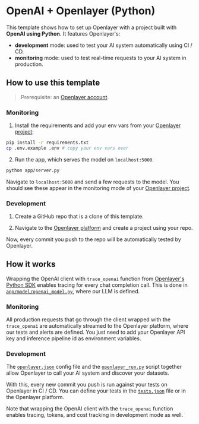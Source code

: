 # OpenAI + Openlayer (Python)

This template shows how to set up Openlayer with a project built with **OpenAI using Python**. It
features Openlayer's:

- **development** mode: used to test your AI system automatically using CI / CD.
- **monitoring** mode: used to test real-time requests to your AI system in production.

## How to use this template

> Prerequisite: an [Openlayer account](https://app.openlayer.com/).

### Monitoring

1. Install the requirements and add your env vars from your [Openlayer project](https://app.openlayer.com/):

```bash
pip install -r requirements.txt
cp .env.example .env # copy your env vars over
```

2. Run the app, which serves the model on `localhost:5000`.

```bash
python app/server.py
```

Navigate to `localhost:5000` and send a few requests to the model. You should see these appear in the monitoring mode of your [Openlayer project](https://app.openlayer.com/).

### Development

1. Create a GitHub repo that is a clone of this template.

2. Navigate to the [Openlayer platform](https://app.openlayer.com/) and create a project using your repo.

Now, every commit you push to the repo will be automatically tested by Openlayer.

## How it works

Wrapping the OpenAI client with `trace_openai` function from [Openlayer's Python SDK](https://www.openlayer.com/docs/api-reference/sdk/libraries/python) enables tracing for
every chat completion call. This is done in [`app/model/openai_model.py`](/python/llms/openai-chatbot/app/model/openai_model.py), where our LLM is defined.

### Monitoring

All production requests that go through the client wrapped with the `trace_openai` are automatically streamed to the Openlayer platform, where our tests and alerts are defined. You just need to add your Openlayer API key and inference pipeline id as environment variables.

### Development

The [`openlayer.json`](/python/llms/openai-chatbot/openlayer.json) config file and the [`openlayer_run.py`](/python/llms/openai-chatbot/openlayer_run.py) script together allow Openlayer to call your AI system and discover your datasets.

With this, every new commit you push is run against your tests on Openlayer in CI / CD. You can define your tests in the [`tests.json`](/python/llms/openai-chatbot/tests.json) file or in the Openlayer platform.

Note that wrapping the OpenAI client with the `trace_openai` function enables tracing, tokens, and cost tracking in development mode as well.
